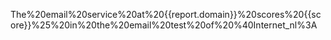 The%20email%20service%20at%20{{report.domain}}%20scores%20{{score}}%25%20in%20the%20email%20test%20of%20%40Internet_nl%3A
